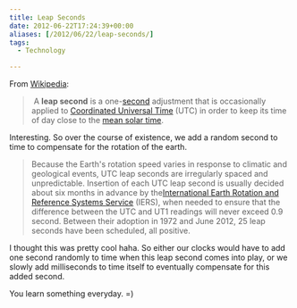```yaml
---
title: Leap Seconds
date: 2012-06-22T17:24:39+00:00
aliases: [/2012/06/22/leap-seconds/]
tags:
  - Technology

---
```

From [Wikipedia][1]:

>  A **leap second** is a one-[second][2] adjustment that is occasionally applied to [Coordinated Universal Time][3] (UTC) in order to keep its time of day close to the [mean solar time][4].

Interesting. So over the course of existence, we add a random second to time to compensate for the rotation of the earth.

> Because the Earth's rotation speed varies in response to climatic and geological events, UTC leap seconds are irregularly spaced and unpredictable. Insertion of each UTC leap second is usually decided about six months in advance by the[International Earth Rotation and Reference Systems Service][5] (IERS), when needed to ensure that the difference between the UTC and UT1 readings will never exceed 0.9 second. Between their adoption in 1972 and June 2012, 25 leap seconds have been scheduled, all positive.

I thought this was pretty cool haha. So either our clocks would have to add one second randomly to time when this leap second comes into play, or we slowly add milliseconds to time itself to eventually compensate for this added second.

You learn something everyday. =)

 [1]: http://en.wikipedia.org/wiki/Leap_second
 [2]: http://en.wikipedia.org/wiki/Second
 [3]: http://en.wikipedia.org/wiki/Coordinated_Universal_Time
 [4]: http://en.wikipedia.org/wiki/Mean_solar_time
 [5]: http://en.wikipedia.org/wiki/International_Earth_Rotation_and_Reference_Systems_Service
